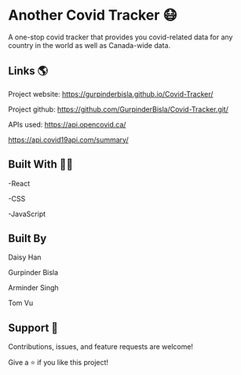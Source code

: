 # Another Covid Tracker 😷

A one-stop covid tracker that provides you covid-related data for any country in the world as well as Canada-wide data. 

## Links 🌎
Project website: https://gurpinderbisla.github.io/Covid-Tracker/

Project github: https://github.com/GurpinderBisla/Covid-Tracker.git/

APIs used: https://api.opencovid.ca/

https://api.covid19api.com/summary/

## Built With 👩‍💻
-React

-CSS

-JavaScript

## Built By
Daisy Han

Gurpinder Bisla

Arminder Singh

Tom Vu

## Support 🤝 

Contributions, issues, and feature requests are welcome!

Give a ⭐️ if you like this project!
